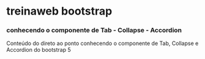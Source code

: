 # treinaweb bootstrap
### conhecendo o componente de Tab - Collapse - Accordion
Conteúdo do direto ao ponto conhecendo o componente de Tab, Collapse e Accordion do bootstrap 5
